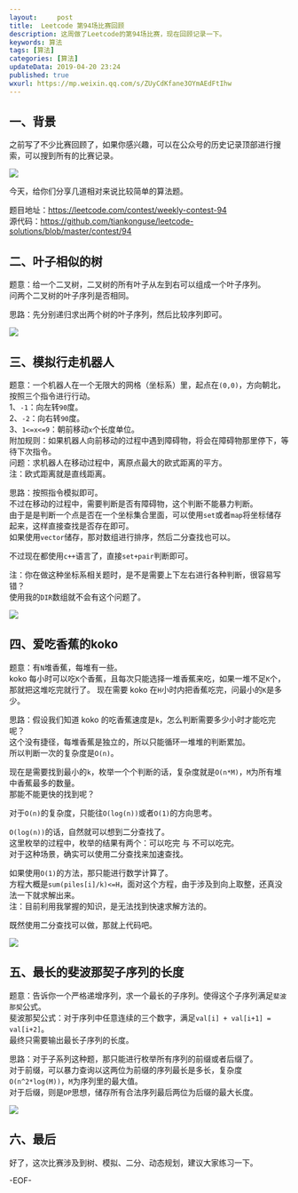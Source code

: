 ```yaml
---   
layout:     post  
title:  Leetcode 第94场比赛回顾  
description: 这周做了Leetcode的第94场比赛，现在回顾记录一下。    
keywords: 算法  
tags: [算法]    
categories: [算法]  
updateData: 2019-04-20 23:24   
published: true 
wxurl: https://mp.weixin.qq.com/s/ZUyCdKfane3OYmAEdFtIhw  
---  
```



## 一、背景  


之前写了不少比赛回顾了，如果你感兴趣，可以在公众号的历史记录顶部进行搜索，可以搜到所有的比赛记录。  


![](/images/2019/04/20/leetcode-contest-94-001.png)  


今天，给你们分享几道相对来说比较简单的算法题。  


题目地址：https://leetcode.com/contest/weekly-contest-94  
源代码：https://github.com/tiankonguse/leetcode-solutions/blob/master/contest/94  


## 二、叶子相似的树  


题意：给一个二叉树，二叉树的所有叶子从左到右可以组成一个叶子序列。  
问两个二叉树的叶子序列是否相同。  


思路：先分别递归求出两个树的叶子序列，然后比较序列即可。  


![](/images/2019/04/20/leetcode-contest-94-002.png)  


## 三、模拟行走机器人  


题意：一个机器人在一个无限大的网格（坐标系）里，起点在`(0,0)`，方向朝北，按照三个指令进行行动。  
1、`-1`：向左转`90`度。  
2、`-2`：向右转`90`度。  
3、`1<=x<=9`：朝前移动`x`个长度单位。  
附加规则：如果机器人向前移动的过程中遇到障碍物，将会在障碍物那里停下，等待下次指令。  
问题：求机器人在移动过程中，离原点最大的欧式距离的平方。  
注：欧式距离就是直线距离。  


思路：按照指令模拟即可。  
不过在移动的过程中，需要判断是否有障碍物，这个判断不能暴力判断。  
由于是是判断一个点是否在一个坐标集合里面，可以使用`set`或者`map`将坐标储存起来，这样直接查找是否存在即可。  
如果使用`vector`储存，那对数组进行排序，然后二分查找也可以。  


不过现在都使用`c++`语言了，直接`set+pair`判断即可。  


注：你在做这种坐标系相关题时，是不是需要上下左右进行各种判断，很容易写错？  
使用我的`DIR`数组就不会有这个问题了。  


![](/images/2019/04/20/leetcode-contest-94-003.png)  


## 四、爱吃香蕉的koko  


题意：有`N`堆香蕉，每堆有一些。  
koko 每小时可以吃`K`个香蕉，且每次只能选择一堆香蕉来吃，如果一堆不足`K`个，那就把这堆吃完就行了。
现在需要 koko 在`H`小时内把香蕉吃完，问最小的`K`是多少。  


思路：假设我们知道 koko 的吃香蕉速度是`k`，怎么判断需要多少小时才能吃完呢？  
这个没有捷径，每堆香蕉是独立的，所以只能循环一堆堆的判断累加。  
所以判断一次的复杂度是`O(n)`。  


现在是需要找到最小的`k`，枚举一个个判断的话，复杂度就是`O(n*M)`，`M`为所有堆中香蕉最多的数量。    
那能不能更快的找到呢？  


对于`O(n)`的复杂度，只能往`O(log(n))`或者`O(1)`的方向思考。  


`O(log(n))`的话，自然就可以想到二分查找了。  
这里枚举的过程中，枚举的结果有两个：可以吃完 与 不可以吃完。  
对于这种场景，确实可以使用二分查找来加速查找。  


如果使用`O(1)`的方法，那只能进行数学计算了。  
方程大概是`sum(piles[i]/k)<=H`，面对这个方程，由于涉及到向上取整，还真没法一下就求解出来。  
注：目前利用我掌握的知识，是无法找到快速求解方法的。  


既然使用二分查找可以做，那就上代码吧。  


![](/images/2019/04/20/leetcode-contest-94-004.png)  


## 五、最长的斐波那契子序列的长度  


题意：告诉你一个严格递增序列，求一个最长的子序列。使得这个子序列满足`斐波那契`公式。  
斐波那契公式：对于序列中任意连续的三个数字，满足`val[i] + val[i+1] = val[i+2]`。  
最终只需要输出最长子序列的长度。  


思路：对于子系列这种题，那只能进行枚举所有序列的前缀或者后缀了。  
对于前缀，可以暴力查询以这两位为前缀的序列最长是多长，复杂度`O(n^2*log(M))`，`M`为序列里的最大值。  
对于后缀，则是`DP`思想，储存所有合法序列最后两位为后缀的最大长度。  


![](/images/2019/04/20/leetcode-contest-94-005.png)  


## 六、最后  


好了，这次比赛涉及到树、模拟、二分、动态规划，建议大家练习一下。  


-EOF-  


